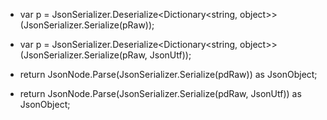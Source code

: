 - var p = JsonSerializer.Deserialize<Dictionary<string, object>>(JsonSerializer.Serialize(pRaw));
+ var p = JsonSerializer.Deserialize<Dictionary<string, object>>(JsonSerializer.Serialize(pRaw, JsonUtf));

- return JsonNode.Parse(JsonSerializer.Serialize(pdRaw)) as JsonObject;
+ return JsonNode.Parse(JsonSerializer.Serialize(pdRaw, JsonUtf)) as JsonObject;
